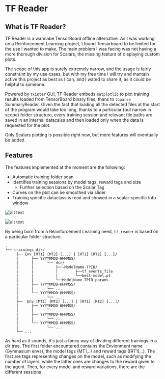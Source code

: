 # TF Reader
## What is TF Reader?
TF Reader is a wannabe TensorBoard offline alternative. As I was working on a Reinforcement Learning project, I found Tensorboard to be limited for the use I wanted to make.
The main problem I was facing was not having a more thorough division for Scalars, the missing feature of displaying custom plots.

The scope of this app is surely extremely narrow, and the usage is fairly constraint by my use cases, but with my free time I will try and mantain active this project as best as I can, and I wated to share it, as it could be helpful to someone.

Powered by ```tkinter``` GUI, TF Reader embeds ```matplotlib``` to plot training results loaded from TensorBoard binary files, thans to ```tbparse``` SummaryReader. Given the fact that loading all the detected files at the start of the program would take too long, thanks to a particular (but narrow in scope) folder structure, every training session and relevant file paths are saved in an internal datacalss and then loaded only when the data is requested for the plot.

Only Scalars plotting is possible right now, but more features will eventually be added.

## Features
The features implemented at the moment are the following:
+ Automatic training folder scan
+ Identifies training sessions by model tags, reward tags and size
     + Further selection based on the Scalar Tag
+ Curves on the plot can be smoothed via slider
+ Training specific dataclass is read and showed in a scalar-specific Info window

![alt text](http://url/to/img.png)


![alt text]([http://url/to/img.png](https://www.mediafire.com/view/xln9gbfbw94iynf))



By being born from a Reainforcement Learning need, ```tf_reader``` is based on a particular folder structure. 
```
.
└── trainings_dir/
     ├── Env [MT1] [MT2] [...] | [RT1] [RT2] [...]/
     |      ├── YYYYMMDD-HHMMSS/
     |      |      └── dir/
     |      |          ├──-ModelName-TPID/
     |      |          |        ├──tf_events_file
     |      |          |        └──best-model.pt
     |      |          └──ModelName-TPID.params
     |      ├── YYYYMMDD-HHMMSS/
     |      |      └── ...
     |      └── YYYYMMDD-HHMMSS/
     |             └── ...
     ├──  Env [MT1] [MT2] [...] | [RT1] [RT2] [...]/
     |      ├── YYYYMMDD-HHMMSS/
     |      |      └── ...
     |      ├── YYYYMMDD-HHMMSS/
     |      |      └── ...
     |      └── YYYYMMDD-HHMMSS/
     |             └── ...
     └── ...
```
As hard as it sounds, it's just a fancy way of dividing different trainings in a dir tree. The first folder encountered contains the Envionment name (Gymnasium envs), the model tags (MT1,..) and reward tags ([RT1],..). The first are tags representing changes on the model, such as modifying the number of layers, while the latter ones are changes to the reward given to the agent.
Then, for every model and reward variations, there are the different sessions 
